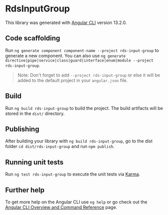 # RdsInputGroup

This library was generated with [Angular CLI](https://github.com/angular/angular-cli) version 13.2.0.

## Code scaffolding

Run `ng generate component component-name --project rds-input-group` to generate a new component. You can also use `ng generate directive|pipe|service|class|guard|interface|enum|module --project rds-input-group`.
> Note: Don't forget to add `--project rds-input-group` or else it will be added to the default project in your `angular.json` file. 

## Build

Run `ng build rds-input-group` to build the project. The build artifacts will be stored in the `dist/` directory.

## Publishing

After building your library with `ng build rds-input-group`, go to the dist folder `cd dist/rds-input-group` and run `npm publish`.

## Running unit tests

Run `ng test rds-input-group` to execute the unit tests via [Karma](https://karma-runner.github.io).

## Further help

To get more help on the Angular CLI use `ng help` or go check out the [Angular CLI Overview and Command Reference](https://angular.io/cli) page.
